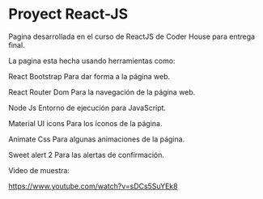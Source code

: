 # Proyect React-JS

Pagina desarrollada en el curso de ReactJS de Coder House para entrega final.

La pagina esta hecha usando herramientas como: 

React Bootstrap Para dar forma a la página web.

React Router Dom Para la navegación de la página web.

Node Js Entorno de ejecución para JavaScript.

Material UI icons Para los íconos de la página.

Animate Css Para algunas animaciones de la página.

Sweet alert 2 Para las alertas de confirmación.


Video de muestra: 

https://www.youtube.com/watch?v=sDCs5SuYEk8
